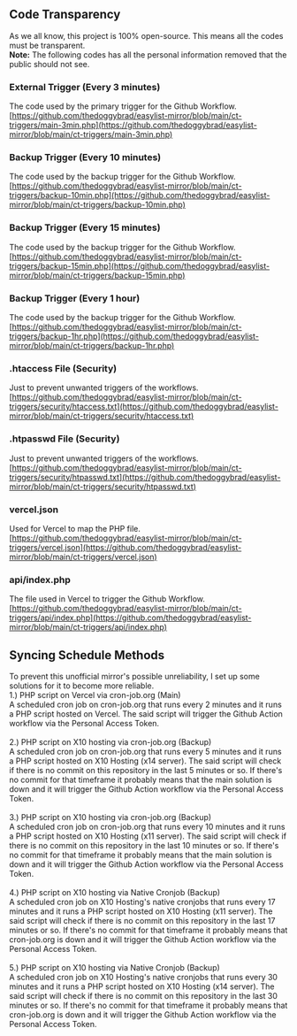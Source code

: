 ## Code Transparency
As we all know, this project is 100% open-source. This means all the codes must be transparent.
<br>
**Note:** The following codes has all the personal information removed that the public should not see.

### External Trigger (Every 3 minutes)
The code used by the primary trigger for the Github Workflow.<br>
[https://github.com/thedoggybrad/easylist-mirror/blob/main/ct-triggers/main-3min.php](https://github.com/thedoggybrad/easylist-mirror/blob/main/ct-triggers/main-3min.php)

### Backup Trigger (Every 10 minutes)
The code used by the backup trigger for the Github Workflow.<br>
[https://github.com/thedoggybrad/easylist-mirror/blob/main/ct-triggers/backup-10min.php](https://github.com/thedoggybrad/easylist-mirror/blob/main/ct-triggers/backup-10min.php)

### Backup Trigger (Every 15 minutes)
The code used by the backup trigger for the Github Workflow.<br>
[https://github.com/thedoggybrad/easylist-mirror/blob/main/ct-triggers/backup-15min.php](https://github.com/thedoggybrad/easylist-mirror/blob/main/ct-triggers/backup-15min.php)

### Backup Trigger (Every 1 hour)
The code used by the backup trigger for the Github Workflow.<br>
[https://github.com/thedoggybrad/easylist-mirror/blob/main/ct-triggers/backup-1hr.php](https://github.com/thedoggybrad/easylist-mirror/blob/main/ct-triggers/backup-1hr.php)

### .htaccess File (Security)
Just to prevent unwanted triggers of the workflows.<br>
[https://github.com/thedoggybrad/easylist-mirror/blob/main/ct-triggers/security/htaccess.txt](https://github.com/thedoggybrad/easylist-mirror/blob/main/ct-triggers/security/htaccess.txt)

### .htpasswd File (Security)
Just to prevent unwanted triggers of the workflows.<br>
[https://github.com/thedoggybrad/easylist-mirror/blob/main/ct-triggers/security/htpasswd.txt](https://github.com/thedoggybrad/easylist-mirror/blob/main/ct-triggers/security/htpasswd.txt)

### vercel.json
Used for Vercel to map the PHP file.
[https://github.com/thedoggybrad/easylist-mirror/blob/main/ct-triggers/vercel.json](https://github.com/thedoggybrad/easylist-mirror/blob/main/ct-triggers/vercel.json)

### api/index.php 
The file used in Vercel to trigger the Github Workflow.
[https://github.com/thedoggybrad/easylist-mirror/blob/main/ct-triggers/api/index.php](https://github.com/thedoggybrad/easylist-mirror/blob/main/ct-triggers/api/index.php)

## Syncing Schedule Methods
To prevent this unofficial mirror's possible unreliability, I set up some solutions for it to become more reliable. <br>
1.) PHP script on Vercel via cron-job.org (Main)<br>
A scheduled cron job on cron-job.org that runs every 2 minutes and it runs a PHP script hosted on Vercel. The said script will trigger the Github Action workflow via the Personal Access Token.<br><br>
2.) PHP script on X10 hosting via cron-job.org (Backup)<br>
A scheduled cron job on cron-job.org that runs every 5 minutes and it runs a PHP script hosted on X10 Hosting (x14 server). The said script will check if there is no commit on this repository in the last 5 minutes or so. If there's no commit for that timeframe it probably means that the main solution is down and it will trigger the Github Action workflow via the Personal Access Token.<br><br>
3.) PHP script on X10 hosting via cron-job.org (Backup)<br>
A scheduled cron job on cron-job.org that runs every 10 minutes and it runs a PHP script hosted on X10 Hosting (x11 server). The said script will check if there is no commit on this repository in the last 10 minutes or so. If there's no commit for that timeframe it probably means that the main solution is down and it will trigger the Github Action workflow via the Personal Access Token.<br><br>
4.) PHP script on X10 hosting via Native Cronjob (Backup)<br>
A scheduled cron job on X10 Hosting's native cronjobs that runs every 17 minutes and it runs a PHP script hosted on X10 Hosting (x11 server). The said script will check if there is no commit on this repository in the last 17 minutes or so. If there's no commit for that timeframe it probably means that cron-job.org is down and it will trigger the Github Action workflow via the Personal Access Token.<br><br>
5.) PHP script on X10 hosting via Native Cronjob (Backup)<br>
A scheduled cron job on X10 Hosting's native cronjobs that runs every 30 minutes and it runs a PHP script hosted on X10 Hosting (x14 server). The said script will check if there is no commit on this repository in the last 30 minutes or so. If there's no commit for that timeframe it probably means that cron-job.org is down and it will trigger the Github Action workflow via the Personal Access Token.
